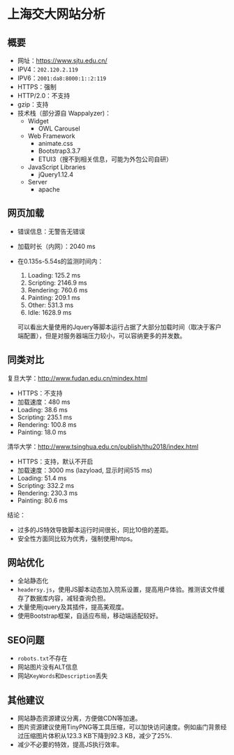 # 上海交大网站分析
## 概要
- 网址：https://www.sjtu.edu.cn/
- IPV4：`202.120.2.119`
- IPV6：`2001:da8:8000:1::2:119`
- HTTPS：强制
- HTTP/2.0：不支持
- gzip：支持
- 技术栈（部分源自 Wappalyzer)：
  - Widget
    - OWL Carousel
  - Web Framework
    - animate.css
    - Bootstrap3.3.7
    - ETUI3（搜不到相关信息，可能为外包公司自研）
  - JavaScript Libraries
    - jQuery1.12.4
  - Server
    - apache

## 网页加载
- 错误信息：无警告无错误
- 加载时长（内网）：2040 ms
- 在0.135s-5.54s的监测时间内：
  
  1. Loading: 125.2 ms
  2. Scripting: 2146.9 ms
  3. Rendering: 760.6 ms
  4. Painting: 209.1 ms
  5. Other: 531.3 ms
  6. Idle: 1628.9 ms
  
  可以看出大量使用的Jquery等脚本运行占据了大部分加载时间（取决于客户端配置），但是对服务器端压力较小，可以容纳更多的并发数。

## 同类对比
复旦大学：http://www.fudan.edu.cn/mindex.html
- HTTPS：不支持
- 加载速度：480 ms
- Loading: 38.6 ms
- Scripting: 235.1 ms
- Rendering: 100.8 ms
- Painting: 18.0 ms

清华大学：http://www.tsinghua.edu.cn/publish/thu2018/index.html
- HTTPS：支持，默认不开启
- 加载速度：3000 ms (lazyload, 显示时间515 ms)
- Loading: 51.4 ms
- Scripting: 332.2 ms
- Rendering: 230.3 ms
- Painting: 80.6 ms

结论：
- 过多的JS特效导致脚本运行时间很长，同比10倍的差距。
- 安全性方面同比较为优秀，强制使用https。

## 网站优化
- 全站静态化
- `headersy.js`，使用JS脚本动态加入院系设置，提高用户体验。推测该文件缓存了数据库内容，减轻查询负担。
- 大量使用jquery及其插件，提高美观度。
- 使用Bootstrap框架，自适应布局，移动端适配较好。

## SEO问题
- `robots.txt`不存在
- 网站图片没有ALT信息
- 网站`KeyWords`和`Description`丢失

## 其他建议
- 网站静态资源建议分离，方便做CDN等加速。
- 图片资源建议使用TinyPNG等工具压缩，可以加快访问速度。例如庙门背景经过压缩图片体积从123.3 KB下降到92.3 KB，减少了25%.
- 减少不必要的特效，提高JS执行效率。